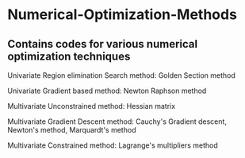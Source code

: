 # Numerical-Optimization-Methods
Contains codes for various numerical optimization techniques
-------------------------------------------------------------

Univariate Region elimination Search method: Golden Section method 

Univariate Gradient based method: Newton Raphson method

Multivariate Unconstrained method: Hessian matrix

Multivariate Gradient Descent method: Cauchy's Gradient descent, Newton's method, Marquardt's method

Multivariate Constrained method: Lagrange's multipliers method 
